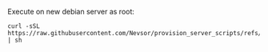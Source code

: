 Execute on new debian server as root:

```
curl -sSL https://raw.githubusercontent.com/Nevsor/provision_server_scripts/refs/heads/main/basic_settings_new_server.sh | sh
```